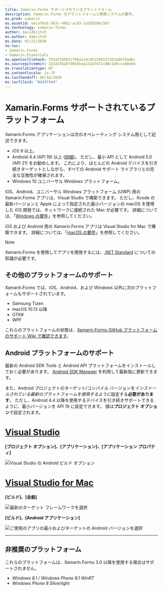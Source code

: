 ```yaml
---
title: Xamarin.Forms サポートされているプラットフォーム
description: Xamarin.Forms のプラットフォームと開発システムの要件。
ms.prod: xamarin
ms.assetid: eecaf6a5-567c-49b2-ac83-2a195596c5bf
ms.technology: xamarin-forms
author: davidbritch
ms.author: dabritch
ms.date: 01/22/2020
no-loc:
- Xamarin.Forms
- Xamarin.Essentials
ms.openlocfilehash: f93af19587cf962ac0c852599157261a087dadbc
ms.sourcegitcommit: 32d2476a5f9016baa231b7471c88c1d4ccc08eb8
ms.translationtype: HT
ms.contentlocale: ja-JP
ms.lasthandoff: 06/18/2020
ms.locfileid: "84197544"
---
```

# <a name="xamarinforms-supported-platforms"></a>Xamarin.Forms サポートされているプラットフォーム

Xamarin.Forms アプリケーションは次のオペレーティング システム用として記述できます。

- iOS 9 以上。
- Android 4.4 (API 19) 以上 ([詳細](#android-platform-support))。 ただし、最小 API として Android 5.0 (API 21) をお勧めします。 これにより、ほとんどの Android デバイスを引き続きターゲットとしながら、すべての Android サポート ライブラリとの完全な互換性が確保されます。
- Windows 10 ユニバーサル Windows プラットフォーム。

iOS、Android、ユニバーサル Windows プラットフォーム (UWP) 用の Xamarin.Forms アプリは、Visual Studio で構築できます。 ただし、Xcode の最新バージョンと Apple によって指定された最小バージョンの macOS を使用した iOS 開発では、ネットワークに接続された Mac が必要です。 詳細については、「[Windows の要件](~/cross-platform/get-started/requirements.md#windows-requirements)」を参照してください。

iOS および Android 用の Xamarin.Forms アプリは Visual Studio for Mac で構築できます。 詳細については、「[macOS の要件](~/cross-platform/get-started/requirements.md#macos-requirements)」を参照してください。

> [!NOTE]
> Xamarin.Forms を使用してアプリを開発するには、[.NET Standard](~/cross-platform/app-fundamentals/net-standard.md) についての知識が必要です。

## <a name="additional-platform-support"></a>その他のプラットフォームのサポート

Xamarin.Forms では、iOS、Android、および Windows 以外に次のプラットフォームもサポートされています。

- Samsung Tizen
- macOS 10.13 以降
- GTK#
- WPF

これらのプラットフォームの状態は、[Xamarin.Forms GitHub プラットフォームのサポート Wiki で確認できます](https://github.com/xamarin/Xamarin.Forms/wiki/Platform-Support)。

## <a name="android-platform-support"></a>Android プラットフォームのサポート

最新の Android SDK Tools と Android API プラットフォームをインストールしておく必要があります。 [Android SDK Manager](~/android/get-started/installation/android-sdk.md) を利用して最新版に更新できます。

また、Android プロジェクトのターゲット/コンパイル バージョンを*インストールされている最新のプラットフォームを使用するように*設定する**必要があります**。 ただし、Android 4.4 以降を使用するデバイスを引き続きサポートできるように、最小バージョンを API 19 に設定できます。 値は**プロジェクト オプション**で設定されます。

# <a name="visual-studio"></a>[Visual Studio](#tab/windows)

**[プロジェクト オプション]、[アプリケーション]、[アプリケーション プロパティ]**

![Visual Studio の Android ビルド オプション](requirements-images/options-android-vs-sml.png)

# <a name="visual-studio-for-mac"></a>[Visual Studio for Mac](#tab/macos)

**[ビルド]、[全般]**

![最新のターゲット フレームワークを選択](requirements-images/options-general-sml.png)

**[ビルド]、[Android アプリケーション]**

![ご使用のアプリの最小およびターゲットの Android バージョンを選択](requirements-images/options-android-sml.png)

-----

## <a name="deprecated-platforms"></a>非推奨のプラットフォーム

これらのプラットフォームは、Xamarin.Forms 3.0 以降を使用する場合はサポートされません。

- *Windows 8.1 / Windows Phone 8.1 WinRT*
- *Windows Phone 8 Silverlight*
